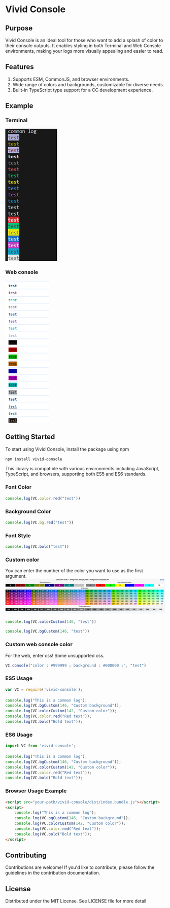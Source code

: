 # Vivid Console

## Purpose

Vivid Console is an ideal tool for those who want to add a splash of color to their console outputs. It enables styling in both Terminal and Web Console environments, making your logs more visually appealing and easier to read.

## Features
1. Supports ESM, CommonJS, and browser environments.
2. Wide range of colors and backgrounds, customizable for diverse needs.
3. Built-in TypeScript type support for a CC development experience.

## Example

### Terminal
![console](/scripts/public/jsTest.png)

### Web console
![webconosle](/scripts/public/webConsoleTest.PNG)


## Getting Started
To start using Vivid Console, install the package using npm

```bash
npm install vivid-console
```

This library is compatible with various environments including JavaScript, TypeScript, and browsers, supporting both ES5 and ES6 standards.

### Font Color
```javascript
console.log(VC.color.red("test"))
```

### Background Color
```javascript
console.log(VC.bg.red("test"))
```

### Font Style
```javascript
console.log(VC.bold("test"))
```

### Custom color
You can enter the number of the color you want to use as the first argument.
![](/scripts/public/customColor.png)
```javascript
console.log(VC.colorCustom(146, "test"))
```
```javascript
console.log(VC.bgCustom(146, "test"))
```

### Custom web console color
For the web, enter css! Some unsupported css.
```javascript
VC.console("color : #999999 ; background : #000000 ;", "test")
```

### ES5 Usage
```javascript
var VC = require('vivid-console'); 

console.log("This is a common log");
console.log(VC.bgCustom(146, "Custom background")); 
console.log(VC.colorCustom(142, "Custom color")); 
console.log(VC.color.red("Red text")); 
console.log(VC.bold("Bold text")); 
```

### ES6 Usage
```typescript
import VC from 'vivid-console'; 

console.log("This is a common log");
console.log(VC.bgCustom(146, "Custom background"));
console.log(VC.colorCustom(142, "Custom color")); 
console.log(VC.color.red("Red text")); 
console.log(VC.bold("Bold text"));
```

### Browser Usage Example
```html
<script src="your-path/vivid-console/dist/index.bundle.js"></script>
<script>
    console.log("This is a common log");
    console.log(VC.bgCustom(146, "Custom background"));
    console.log(VC.colorCustom(142, "Custom color")); 
    console.log(VC.color.red("Red text")); 
    console.log(VC.bold("Bold text"));
</script>
```

## Contributing
Contributions are welcome! If you'd like to contribute, please follow the guidelines in the contribution documentation.

## License
Distributed under the MIT License. See LICENSE file for more detail